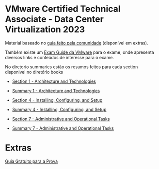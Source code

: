 # VMware Certified Technical Associate - Data Center Virtualization 2023

Material baseado no [guia feito pela comunidade](https://github.com/weslleycsil/estudos-certificacoes/blob/main/vmware/vcta-dcv/VCTA%20Unofficial%20Study%20Guide%202.0%20-%20Exam%201V0-21.20.pdf) (disponível em extras).

Também existe um [Exam Guide da VMware](https://github.com/weslleycsil/estudos-certificacoes/blob/main/vmware/vcta-dcv/vmw-vcta-dcv-exam-guide.pdf) para o exame, onde apresenta diversos links e conteúdos de interesse para o exame.

No diretorio summaries estão os resumos feitos para cada section disponivel no diretório books

- [Section 1 - Architecture and Technologies](https://github.com/weslleycsil/estudos-certificacoes/blob/main/vmware/vcta-dcv/books/Section%201%20-%20Architecture%20and%20Technologies.pdf)
- [Summary 1 - Architecture and Technologies](https://github.com/weslleycsil/estudos-certificacoes/tree/main/vmware/vcta-dcv/summaries/1.md)

- [Section 4 - Installing, Configuring, and Setup](https://github.com/weslleycsil/estudos-certificacoes/blob/main/vmware/vcta-dcv/books/Section%204%20-%20Installing%2C%20Configuring%2C%20and%20Setup.pdf)
- [Summary 4 - Installing, Configuring, and Setup](https://github.com/weslleycsil/estudos-certificacoes/tree/main/vmware/vcta-dcv/summaries/4.md)

- [Section 7 - Administrative and Operational Tasks](https://github.com/weslleycsil/estudos-certificacoes/tree/main/vmware/vcta-dcv/books/Section%207%20-%20Administrative%20and%20Operational%20Tasks.pdf)
- [Summary 7 - Administrative and Operational Tasks](https://github.com/weslleycsil/estudos-certificacoes/tree/main/vmware/vcta-dcv/summaries/7.md)

# Extras

[Guia Gratuito para a Prova](https://www.vladan.fr/free-vmware-vcta-study-guide/)